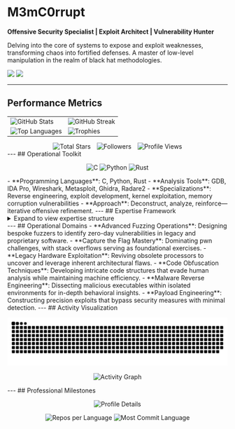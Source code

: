 # M3mC0rrupt

**Offensive Security Specialist | Exploit Architect | Vulnerability Hunter**

Delving into the core of systems to expose and exploit weaknesses, transforming chaos into fortified defenses. A master of low-level manipulation in the realm of black hat methodologies.

<img src="https://img.shields.io/badge/OPSEC-Priority%201-critical?style=for-the-badge&logo=lock&color=black">
<img src="https://img.shields.io/badge/Status-Operating%20in%20Shadows-0a0a0a?style=for-the-badge&logo=ghost&color=red">

---
## Performance Metrics
<div align="center">
<table>
  <tr>
    <td>
      <img src="https://github-readme-stats.vercel.app/api?username=M3mC0rrupt&show_icons=true&theme=radical&hide=prs,issues&count_private=true&border_radius=10" alt="GitHub Stats" height="180"/>
    </td>
    <td>
      <img src="https://github-readme-streak-stats.herokuapp.com/?user=M3mC0rrupt&theme=radical&hide_border=true&border_radius=10" alt="GitHub Streak" height="180"/>
    </td>
  </tr>
  <tr>
    <td>
      <img src="https://github-readme-stats.vercel.app/api/top-langs/?username=M3mC0rrupt&layout=compact&theme=radical&hide=html,css&border_radius=10" alt="Top Languages" height="130"/>
    </td>
    <td>
      <img src="https://github-profile-trophy.vercel.app/?username=M3mC0rrupt&theme=radical&no-frame=true&margin-w=15&column=7" alt="Trophies" height="130"/>
    </td>
  </tr>
</table>
<img src="https://img.shields.io/github/stars/M3mC0rrupt?label=Total%20Stars&style=social&color=red" alt="Total Stars" style="margin-right: 10px;">
<img src="https://img.shields.io/github/followers/M3mC0rrupt?label=Followers&style=social&color=black" alt="Followers" style="margin-right: 10px;">
<img src="https://komarev.com/ghpvc/?username=M3mC0rrupt&color=ff0000&style=flat-square&label=Profile+Views" alt="Profile Views">
</div>
---
## Operational Toolkit
<p align="center">
  <img src="https://skillicons.dev/icons?i=c&theme=dark" alt="C" width="50" height="50"/>
  <img src="https://skillicons.dev/icons?i=python&theme=dark" alt="Python" width="50" height="50"/>
  <img src="https://skillicons.dev/icons?i=rust&theme=dark" alt="Rust" width="50" height="50"/>
</p>
- **Programming Languages**: C, Python, Rust
- **Analysis Tools**: GDB, IDA Pro, Wireshark, Metasploit, Ghidra, Radare2
- **Specializations**: Reverse engineering, exploit development, kernel exploitation, memory corruption vulnerabilities
- **Approach**: Deconstruct, analyze, reinforce—iterative offensive refinement.
---
## Expertise Framework
<details>
<summary>Expand to view expertise structure</summary>
```mermaid
mindmap
  root((Core Competencies))
    Offensive Security
      Reverse Engineering
      Exploit Development
      Kernel Exploitation
      Memory Corruption
      Malware Analysis
      Fuzzing Techniques
      Operational Security
    Analysis Tools
      GDB
      IDA Pro
      Wireshark
      Metasploit
      Ghidra
      Radare2
    Languages
      C
      Python
      Rust
    Operational Domains
      Capture the Flag Challenges
      Legacy Hardware Exploitation
      Code Obfuscation
      Automated Penetration Testing
```
</details>
---
## Operational Domains
- **Advanced Fuzzing Operations**: Designing bespoke fuzzers to identify zero-day vulnerabilities in legacy and proprietary software.
- **Capture the Flag Mastery**: Dominating pwn challenges, with stack overflows serving as foundational exercises.
- **Legacy Hardware Exploitation**: Reviving obsolete processors to uncover and leverage inherent architectural flaws.
- **Code Obfuscation Techniques**: Developing intricate code structures that evade human analysis while maintaining machine efficiency.
- **Malware Reverse Engineering**: Dissecting malicious executables within isolated environments for in-depth behavioral insights.
- **Payload Engineering**: Constructing precision exploits that bypass security measures with minimal detection.
---
## Activity Visualization
<p align="center">
  <img src="https://raw.githubusercontent.com/Platane/snk/output/github-contribution-grid-snake-dark.svg" alt="Contribution Visualization">
</p>
<p align="center">
  <img src="https://github-readme-activity-graph.vercel.app/graph?username=M3mC0rrupt&theme=radical&hide_border=true&area=true&color=ff0000&line=000000&point=ffffff" alt="Activity Graph">
</p>
---
## Professional Milestones
<p align="center">
  <img src="https://github-profile-summary-cards.vercel.app/api/cards/profile-details?username=M3mC0rrupt&theme=radical" alt="Profile Details">
</p>
<p align="center">
  <img src="https://github-profile-summary-cards.vercel.app/api/cards/repos-per-language?username=M3mC0rrupt&theme=radical" alt="Repos per Language">
  <img src="https://github-profile-summary-cards.vercel.app/api/cards/most-commit-language?username=M3mC0rrupt&theme=radical" alt="Most Commit Language">
</p>
